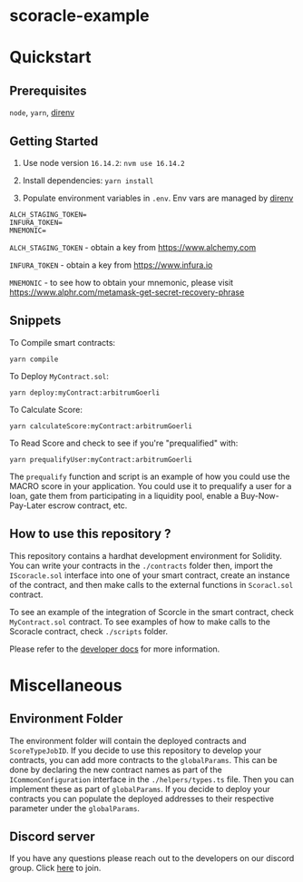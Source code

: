 # scoracle-example
# Quickstart
## Prerequisites
`node`, `yarn`, [direnv](https://direnv.net/)

## Getting Started
1. Use node version `16.14.2`: 
`nvm use 16.14.2`

2. Install dependencies: 
`yarn install`

3. Populate environment variables in `.env`. Env vars are managed by [direnv](https://direnv.net)

```
ALCH_STAGING_TOKEN=
INFURA_TOKEN=
MNEMONIC=
```

`ALCH_STAGING_TOKEN` - obtain a key from https://www.alchemy.com 

`INFURA_TOKEN` - obtain a key from https://www.infura.io

`MNEMONIC` - to see how to obtain your mnemonic, please visit https://www.alphr.com/metamask-get-secret-recovery-phrase

## Snippets

To Compile smart contracts: 

`yarn compile`

To Deploy `MyContract.sol`: 

`yarn deploy:myContract:arbitrumGoerli`

To Calculate Score: 

`yarn calculateScore:myContract:arbitrumGoerli`

To Read Score and check to see if you're "prequalified" with:

`yarn prequalifyUser:myContract:arbitrumGoerli`

The `prequalify` function and script is an example of how you could use the MACRO score in your application. You could use it to prequalify a user for a loan, gate them from participating in a liquidity pool, enable a Buy-Now-Pay-Later escrow contract, etc.

## How to use this repository ?
This repository contains a hardhat development environment for Solidity. You can write your contracts in the `./contracts` folder then, import the `IScoracle.sol` interface into one of your smart contract, create an instance of the contract, and then make calls to the external functions in `Scoracl.sol` contract. 

To see an example of the integration of Scorcle in the smart contract, check `MyContract.sol` contract. 
To see examples of how to make calls to the Scoracle contract, check `./scripts` folder. 

Please refer to the [developer docs](https://dev.spectral.finance/#scoracle-contracts) for more information.
# Miscellaneous
## Environment Folder
The environment folder will contain the deployed contracts and `ScoreTypeJobID`. If you decide to use this repository to develop your contracts, you can add more contracts to the `globalParams`. This can be done by declaring the new contract names as part of the `ICommonConfiguration` interface in the `./helpers/types.ts` file. Then you can implement these as part of `globalParams`. If you decide to deploy your contracts you can populate the deployed addresses to their respective parameter under the `globalParams`. 

## Discord server
If you have any questions please reach out to the developers on our discord group. Click [here](https://discord.gg/hxUFdw9PzN) to join.